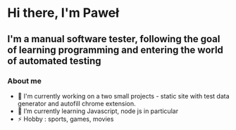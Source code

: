 # Hi there, I'm Paweł

## I'm a manual software tester, following the goal of learning programming and entering the world of automated testing

### About me 

- 🔭 I'm currently working on a two small projects - static site with test data generator and autofill chrome extension.
- 🌱 I’m currently learning Javascript, node js in particular 
- ⚡ Hobby : sports, games, movies

<!--
**Pawel-Albert/Pawel-Albert** is a ✨ _special_ ✨ repository because its `README.md` (this file) appears on your GitHub profile.

Here are some ideas to get you started:

- 🔭 I’m currently working on ...
- 🌱 I’m currently learning ...
- 👯 I’m looking to collaborate on ...
- 🤔 I’m looking for help with ...
- 💬 Ask me about ...
- 📫 How to reach me: ...

-->
